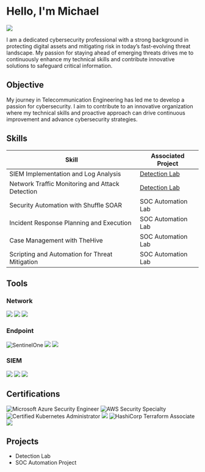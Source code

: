 # Hello, I'm Michael
<a href="https://www.linkedin.com/in/ubong-michael-b6495079/"><img src="https://img.shields.io/badge/-LinkedIn-0072b1?&style=for-the-badge&logo=linkedin&logoColor=white" /></a>


I am a dedicated cybersecurity professional with a strong background in protecting digital assets and mitigating risk in today’s fast-evolving threat landscape. My passion for staying ahead of emerging threats drives me to continuously enhance my technical skills and contribute innovative solutions to safeguard critical information. 

## Objective

My journey in Telecommunication Engineering has led me to develop a passion for cybersecurity. I aim to contribute to an innovative organization where my technical skills and proactive approach can drive continuous improvement and advance cybersecurity strategies.



## Skills


| Skill                                         | Associated Project         |
|-----------------------------------------------|----------------------------|
| SIEM Implementation and Log Analysis          | <a href="https://google.com">Detection Lab</a>|
| Network Traffic Monitoring and Attack Detection | <a href="https://google.com">Detection Lab</a>|
| Security Automation with Shuffle SOAR         | SOC Automation Lab|
| Incident Response Planning and Execution      | SOC Automation Lab|
| Case Management with TheHive                  | SOC Automation Lab|
| Scripting and Automation for Threat Mitigation | SOC Automation Lab|

## Tools


### Network
<div>
    <img src="https://img.shields.io/badge/-Wireshark-1679A7?&style=for-the-badge&logo=Wireshark&logoColor=white" />
    <img src="https://img.shields.io/badge/-Suricata-EF3B2D?&style=for-the-badge&logo=Suricata&logoColor=white" />
    <img src="https://img.shields.io/badge/-Zeek-777BB4?&style=for-the-badge&logo=Zeek&logoColor=white" />
</div>

### Endpoint
<div>
    <img src="https://img.shields.io/badge/-SentinelOne-E2231A?style=for-the-badge&logo=sentinelone&logoColor=white" alt="SentinelOne" />
    <img src="https://img.shields.io/badge/-Microsoft_Defender_for_Endpoint-00A4EF?&style=for-the-badge&logo=Microsoft&logoColor=white" />
    <img src="https://img.shields.io/badge/-Velociraptor-4B275F?&style=for-the-badge&logo=Velociraptor&logoColor=white" />
</div>

### SIEM
<div>
    <img src="https://img.shields.io/badge/-Microsoft_Sentinel-0078D4?&style=for-the-badge&logo=Microsoft&logoColor=white" />
    <img src="https://img.shields.io/badge/-Splunk-000000?&style=for-the-badge&logo=Splunk&logoColor=white" />
    <img src="https://img.shields.io/badge/-Elastic-005571?&style=for-the-badge&logo=Elastic&logoColor=white" />
</div>

## Certifications

<div>
<img src="https://img.shields.io/badge/-Microsoft%20Azure%20Security%20Engineer-0078D4?style=for-the-badge&logo=microsoft-azure&logoColor=white" alt="Microsoft Azure Security Engineer" />
<img src="https://img.shields.io/badge/-AWS%20Security%20Specialty-232F3E?style=for-the-badge&logo=amazon-aws&logoColor=white" alt="AWS Security Specialty" />
<img src="https://img.shields.io/badge/-Certified_Kubernetes_Administrator-326ce5?style=for-the-badge&logo=kubernetes&logoColor=white" alt="Certified Kubernetes Administrator" />
<img src="https://img.shields.io/badge/-Security%2B-FF0000?&style=for-the-badge&logo=CompTIA&logoColor=white" />
<img src="https://img.shields.io/badge/-HashiCorp%20Terraform%20Associate-623CE4?style=for-the-badge&logo=terraform&logoColor=white" alt="HashiCorp Terraform Associate" />
<img src="https://img.shields.io/badge/-Splunk-000000?&style=for-the-badge&logo=Splunk&logoColor=white" />


  
</div>

## Projects
- Detection Lab
- SOC Automation Project
